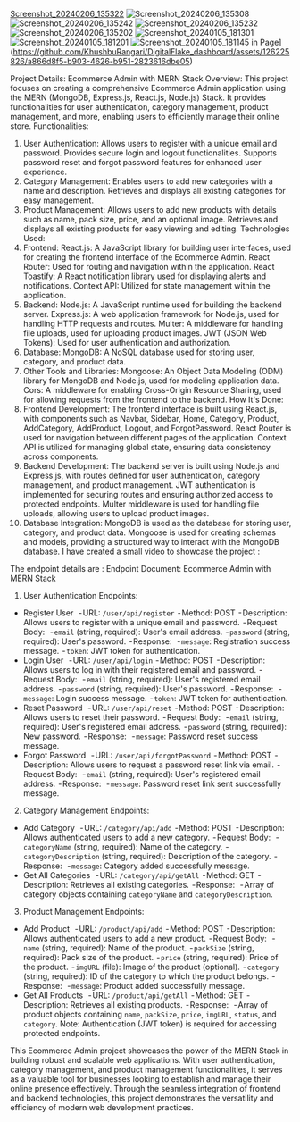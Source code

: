 [Screenshot_20240206_135322](https://github.com/KhushbuRangari/DigitalFlake_dashboard/assets/126225826/68e8f7fe-f28d-4cc6-80d6-347f3ec93bc9)
![Screenshot_20240206_135308](https://github.com/KhushbuRangari/DigitalFlake_dashboard/assets/126225826/91ae9ae0-a38d-46f2-926b-dd6f0b3e242d)
![Screenshot_20240206_135242](https://github.com/KhushbuRangari/DigitalFlake_dashboard/assets/126225826/d87af137-205f-4928-9786-ab3229e7e729)
![Screenshot_20240206_135232](https://github.com/KhushbuRangari/DigitalFlake_dashboard/assets/126225826/22fdf1c8-feb6-4fb3-89a6-1e6c491e2bb9)
![Screenshot_20240206_135202](https://github.com/KhushbuRangari/DigitalFlake_dashboard/assets/126225826/2e99f3d3-d419-41cd-81f3-a8e8383a1f37)
![Screenshot_20240105_181301](https://github.com/KhushbuRangari/DigitalFlake_dashboard/assets/126225826/a7fedbc2-7057-4e62-bdc4-e1c62854f03b)
![Screenshot_20240105_181201](https://github.com/KhushbuRangari/DigitalFlake_dashboard/assets/126225826/916aac24-2bc2-4517-a0cf-9d9c7173d0c4)
![Screenshot_20240105_181145](https://github.com/KhushbuRangari/DigitalFlake_dashboard/assets/126225826/22cbe611-9148-4230-b9b7-bf084f5d5042)
in Page](https://github.com/KhushbuRangari/DigitalFlake_dashboard/assets/126225826/a866d8f5-b903-4626-b951-2823616dbe05)



Project Details: Ecommerce Admin with MERN Stack
Overview:
This project focuses on creating a comprehensive Ecommerce Admin application using the MERN (MongoDB, Express.js, React.js, Node.js) Stack. It provides functionalities for user authentication, category management, product management, and more, enabling users to efficiently manage their online store.
Functionalities:
1. User Authentication:
Allows users to register with a unique email and password.
Provides secure login and logout functionalities.
Supports password reset and forgot password features for enhanced user experience.
2. Category Management:
Enables users to add new categories with a name and description.
Retrieves and displays all existing categories for easy management.
3. Product Management:
Allows users to add new products with details such as name, pack size, price, and an optional image.
Retrieves and displays all existing products for easy viewing and editing.
Technologies Used:
1. Frontend:
React.js: A JavaScript library for building user interfaces, used for creating the frontend interface of the Ecommerce Admin.
React Router: Used for routing and navigation within the application.
React Toastify: A React notification library used for displaying alerts and notifications.
Context API: Utilized for state management within the application.
2. Backend:
Node.js: A JavaScript runtime used for building the backend server.
Express.js: A web application framework for Node.js, used for handling HTTP requests and routes.
Multer: A middleware for handling file uploads, used for uploading product images.
JWT (JSON Web Tokens): Used for user authentication and authorization.
3. Database:
MongoDB: A NoSQL database used for storing user, category, and product data.
4. Other Tools and Libraries:
Mongoose: An Object Data Modeling (ODM) library for MongoDB and Node.js, used for modeling application data.
Cors: A middleware for enabling Cross-Origin Resource Sharing, used for allowing requests from the frontend to the backend.
How It's Done:
1. Frontend Development:
The frontend interface is built using React.js, with components such as Navbar, Sidebar, Home, Category, Product, AddCategory, AddProduct, Logout, and ForgotPassword.
React Router is used for navigation between different pages of the application.
Context API is utilized for managing global state, ensuring data consistency across components.
2. Backend Development:
The backend server is built using Node.js and Express.js, with routes defined for user authentication, category management, and product management.
JWT authentication is implemented for securing routes and ensuring authorized access to protected endpoints.
Multer middleware is used for handling file uploads, allowing users to upload product images.
3. Database Integration:
MongoDB is used as the database for storing user, category, and product data.
Mongoose is used for creating schemas and models, providing a structured way to interact with the MongoDB database.
I have created a small video to showcase the project :

The endpoint details are :
Endpoint Document: Ecommerce Admin with MERN Stack
1. User Authentication Endpoints:
- Register User 
 - URL: `/user/api/register`
 - Method: POST
 - Description: Allows users to register with a unique email and password.
 - Request Body: 
 - `email` (string, required): User's email address.
 - `password` (string, required): User's password.
 - Response: 
 - `message`: Registration success message.
 - `token`: JWT token for authentication.
- Login User 
 - URL: `/user/api/login`
 - Method: POST
 - Description: Allows users to log in with their registered email and password.
 - Request Body: 
 - `email` (string, required): User's registered email address.
 - `password` (string, required): User's password.
 - Response: 
 - `message`: Login success message.
 - `token`: JWT token for authentication.
- Reset Password 
 - URL: `/user/api/reset`
 - Method: POST
 - Description: Allows users to reset their password.
 - Request Body: 
 - `email` (string, required): User's registered email address.
 - `password` (string, required): New password.
 - Response: 
 - `message`: Password reset success message.
- Forgot Password 
 - URL: `/user/api/forgotPassword`
 - Method: POST
 - Description: Allows users to request a password reset link via email.
 - Request Body: 
 - `email` (string, required): User's registered email address.
 - Response: 
 - `message`: Password reset link sent successfully message.
2. Category Management Endpoints:
- Add Category 
 - URL: `/category/api/add`
 - Method: POST
 - Description: Allows authenticated users to add a new category.
 - Request Body: 
 - `categoryName` (string, required): Name of the category.
 - `categoryDescription` (string, required): Description of the category.
 - Response: 
 - `message`: Category added successfully message.
- Get All Categories 
 - URL: `/category/api/getAll`
 - Method: GET
 - Description: Retrieves all existing categories.
 - Response: 
 - Array of category objects containing `categoryName` and `categoryDescription`.
3. Product Management Endpoints:
- Add Product 
 - URL: `/product/api/add`
 - Method: POST
 - Description: Allows authenticated users to add a new product.
 - Request Body: 
 - `name` (string, required): Name of the product.
 - `packSize` (string, required): Pack size of the product.
 - `price` (string, required): Price of the product.
 - `imgURL` (file): Image of the product (optional).
 - `category` (string, required): ID of the category to which the product belongs.
 - Response: 
 - `message`: Product added successfully message.
- Get All Products 
 - URL: `/product/api/getAll`
 - Method: GET
 - Description: Retrieves all existing products.
 - Response: 
 - Array of product objects containing `name`, `packSize`, `price`, `imgURL`, `status`, and `category`.
Note: Authentication (JWT token) is required for accessing protected endpoints.

This Ecommerce Admin project showcases the power of the MERN Stack in building robust and scalable web applications. With user authentication, category management, and product management functionalities, it serves as a valuable tool for businesses looking to establish and manage their online presence effectively. Through the seamless integration of frontend and backend technologies, this project demonstrates the versatility and efficiency of modern web development practices.
